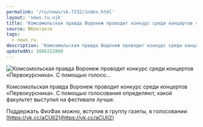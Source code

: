 ```yaml
---
permalink: '/ru/news/vk-7232/index.html'
layout: 'news.ru.njk'
title: 'Комсомольская правда Воронеж проводит конкурс среди концертов «Первокурсника». С помощью голосо'
source: ВКонтакте
tags:
  - news_ru
description: 'Комсомольская правда Воронеж проводит конкурс среди концертов «Первокурсника». С помощью голосо…'
updatedAt: 1606222860
---
```

![Комсомольская правда Воронеж проводит конкурс среди концертов «Первокурсника». С помощью голосо…](https://sun9-42.userapi.com/impg/CbOAX3RXEgbm33Y6e9W9z9n3aQOn9v04AHgHrg/lIQj8k-GYnE.jpg?size=1280x720&quality=96&proxy=1&sign=f07d0bf2b91c0ce51c0132681a728ddd&c_uniq_tag=QfvdTcQZTkK9b1gV7W0Md76_kVDziYnxlSqKMIjs6Jo&type=album)

Комсомольская правда Воронеж проводит конкурс среди концертов «Первокурсника». С помощью голосования определяют, какой факультет выступил на фестивале лучше.

Поддержать ФизФак можно, вступив в группу газеты, в голосовании: [https://vk.cc/aCUIi2](https://vk.cc/aCUIi2)
